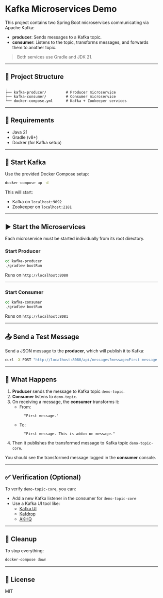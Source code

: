 # Kafka Microservices Demo

This project contains two Spring Boot microservices communicating via Apache Kafka:

- **producer**: Sends messages to a Kafka topic.
- **consumer**: Listens to the topic, transforms messages, and forwards them to another topic.

> Both services use Gradle and JDK 21.

---

## 📁 Project Structure

```
.
├── kafka-producer/         # Producer microservice
├── kafka-consumer/         # Consumer microservice
└── docker-compose.yml      # Kafka + Zookeeper services
```

---

## 🔧 Requirements

- Java 21
- Gradle (v8+)
- Docker (for Kafka setup)

---

## 🐳 Start Kafka

Use the provided Docker Compose setup:

```bash
docker-compose up -d
```

This will start:
- Kafka on `localhost:9092`
- Zookeeper on `localhost:2181`

---

## ▶️ Start the Microservices

Each microservice must be started individually from its root directory.

### Start Producer

```bash
cd kafka-producer
./gradlew bootRun
```

Runs on `http://localhost:8080`

---

### Start Consumer

```bash
cd kafka-consumer
./gradlew bootRun
```

Runs on `http://localhost:8081`

---

## 📤 Send a Test Message

Send a JSON message to the **producer**, which will publish it to Kafka:

```bash
curl -X POST "http://localhost:8080/api/messages?message=First message." 
```

---

## 🔁 What Happens

1. **Producer** sends the message to Kafka topic `demo-topic`.
2. **Consumer** listens to `demo-topic`.
3. On receiving a message, the **consumer** transforms it:
    - From:
      ```
        "First message."
      ```
    - To:
      ```
        "First message. This is addon on message."
      ```
4. Then it publishes the transformed message to Kafka topic `demo-topic-core`.

You should see the transformed message logged in the **consumer** console.

---

## ✅ Verification (Optional)

To verify `demo-topic-core`, you can:
- Add a new Kafka listener in the consumer for `demo-topic-core`
- Use a Kafka UI tool like:
  - [Kafka UI](https://github.com/provectus/kafka-ui)
  - [Kafdrop](https://github.com/obsidiandynamics/kafdrop)
  - [AKHQ](https://akhq.io/)

---

## 🧹 Cleanup

To stop everything:

```bash
docker-compose down
```

---

## 📄 License

MIT
